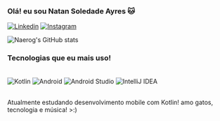 ### Olá! eu sou Natan Soledade Ayres 🐱
[![Linkedin](https://img.shields.io/badge/LinkedIn-0077B5?style=for-the-badge&logo=linkedin&logoColor=white)](https://www.linkedin.com/in/natansoledadeayres/)
[![Instagram](https://img.shields.io/badge/Instagram-E4405F?style=for-the-badge&logo=instagram&logoColor=white)](https://www.instagram.com/natan_ayres9/)

![Naerog's GitHub stats](https://github-readme-stats.vercel.app/api?username=naerog&show_icons=true&theme=dracula)

### Tecnologias que eu mais uso!

<div style="display: inline_block"><br/>
  <img align="center" alt="Kotlin" src="https://img.shields.io/badge/Kotlin-0095D5?&style=for-the-badge&logo=kotlin&logoColor=white" />
  <img align="center" alt="Android" src="https://img.shields.io/badge/Android-3DDC84?style=for-the-badge&logo=android&logoColor=white" />
  <img align="center" alt="Android Studio" src="https://img.shields.io/badge/Android_Studio-3DDC84?style=for-the-badge&logo=android-studio&logoColor=white" />
  <img align="center" alt="IntelliJ IDEA" src="https://img.shields.io/badge/IntelliJ_IDEA-000000.svg?style=for-the-badge&logo=intellij-idea&logoColor=white" />
</div><br/>

Atualmente estudando desenvolvimento mobile com Kotlin! amo gatos, tecnologia e música! >:)
